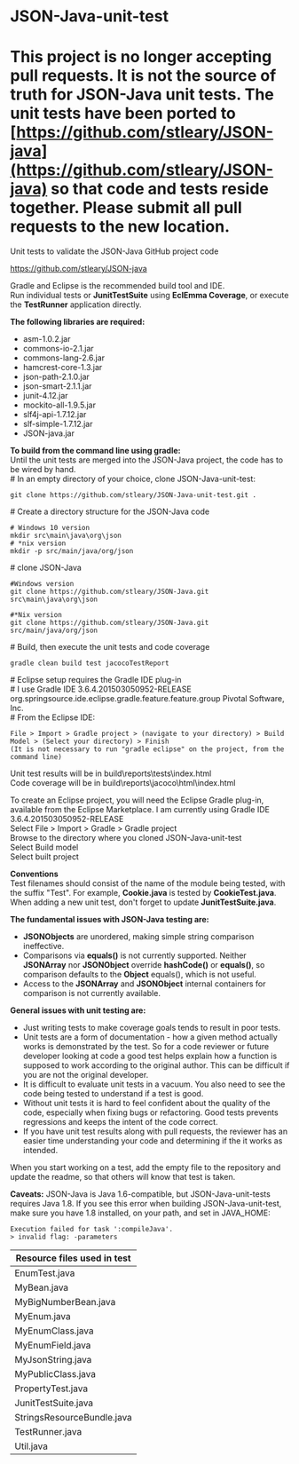 # JSON-Java-unit-test


# This project is no longer accepting pull requests. It is not the source of truth for JSON-Java unit tests. The unit tests have been ported to [https://github.com/stleary/JSON-java](https://github.com/stleary/JSON-java) so that code and tests reside together. Please submit all pull requests to the new location.

Unit tests to validate the JSON-Java GitHub project code<br>

https://github.com/stleary/JSON-java<br>

Gradle and Eclipse is the recommended build tool and IDE.<br>
Run individual tests or <b>JunitTestSuite</b> using <b>EclEmma Coverage</b>, or execute the **TestRunner** application directly.<br>

**The following libraries are required:**<br>
* asm-1.0.2.jar<br>
* commons-io-2.1.jar<br>
* commons-lang-2.6.jar<br>
* hamcrest-core-1.3.jar<br>
* json-path-2.1.0.jar<br>
* json-smart-2.1.1.jar<br>
* junit-4.12.jar<br>
* mockito-all-1.9.5.jar<br>
* slf4j-api-1.7.12.jar<br>
* slf-simple-1.7.12.jar<br>
* JSON-java.jar<br>
 
**To build from the command line using gradle:**<br>
Until the unit tests are merged into the JSON-Java project, the code has to be wired by hand. <br>
\# In an empty directory of your choice, clone JSON-Java-unit-test:<br>
````
git clone https://github.com/stleary/JSON-Java-unit-test.git .
````
\# Create a directory structure for the JSON-Java code
````
# Windows 10 version
mkdir src\main\java\org\json
# *nix version
mkdir -p src/main/java/org/json
````
\# clone JSON-Java 
````
#Windows version
git clone https://github.com/stleary/JSON-Java.git src\main\java\org\json

#*Nix version
git clone https://github.com/stleary/JSON-Java.git src/main/java/org/json
````
\# Build, then execute the unit tests and code coverage
````
gradle clean build test jacocoTestReport

````
\# Eclipse setup requires the Gradle IDE plug-in<br>
\# I use Gradle IDE	3.6.4.201503050952-RELEASE	org.springsource.ide.eclipse.gradle.feature.feature.group	Pivotal Software, Inc.<br>
\# From the Eclipse IDE:
````
File > Import > Gradle project > (navigate to your directory) > Build Model > (Select your directory) > Finish
(It is not necessary to run "gradle eclipse" on the project, from the command line)
````

Unit test results will be in build\reports\tests\index.html<br>
Code coverage will be in build\reports\jacoco\html\index.html

To create an Eclipse project, you will need the Eclipse Gradle plug-in, available from the Eclipse Marketplace. I am currently using Gradle IDE	3.6.4.201503050952-RELEASE<br>
Select File > Import > Gradle > Gradle project <br>
Browse to the directory where you cloned JSON-Java-unit-test<br>
Select Build model<br>
Select built project<br>

<b>Conventions</b><br>
Test filenames should consist of the name of the module being tested, with the suffix "Test". 
For example, <b>Cookie.java</b> is tested by <b>CookieTest.java</b>.
When adding a new unit test, don't forget to update <b>JunitTestSuite.java</b>.

<b>The fundamental issues with JSON-Java testing are:</b><br>
* <b>JSONObjects</b> are unordered, making simple string comparison ineffective. 
* Comparisons via **equals()** is not currently supported. Neither <b>JSONArray</b> nor <b>JSONObject</b> override <b>hashCode()</b> or <b>equals()</b>, so comparison defaults to the <b>Object</b> equals(), which is not useful.
* Access to the <b>JSONArray</b> and <b>JSONObject</b> internal containers for comparison is not currently available.

<b>General issues with unit testing are:</b><br>
* Just writing tests to make coverage goals tends to result in poor tests. 
* Unit tests are a form of documentation - how a given method actually works is demonstrated by the test. So for a code reviewer or future developer looking at code a good test helps explain how a function is supposed to work according to the original author. This can be difficult if you are not the original developer.
*	It is difficult to evaluate unit tests in a vacuum. You also need to see the code being tested to understand if a test is good. 
* Without unit tests it is hard to feel confident about the quality of the code, especially when fixing bugs or refactoring. Good tests prevents regressions and keeps the intent of the code correct.
* If you have unit test results along with pull requests, the reviewer has an easier time understanding your code and determining if the it works as intended.

When you start working on a test, add the empty file to the repository and update the readme, so that others will know that test is taken.

**Caveats:**
JSON-Java is Java 1.6-compatible, but JSON-Java-unit-tests requires Java 1.8. If you see this error when building JSON-Java-unit-test, make sure you have 1.8 installed, on your path, and set in JAVA_HOME:
```
Execution failed for task ':compileJava'.
> invalid flag: -parameters
```


| Resource files used in test |
| ------------- |  
| EnumTest.java |
| MyBean.java |
| MyBigNumberBean.java |
| MyEnum.java |
| MyEnumClass.java |
| MyEnumField.java |
| MyJsonString.java |
| MyPublicClass.java |
| PropertyTest.java |
| JunitTestSuite.java | 
| StringsResourceBundle.java | 
| TestRunner.java | 
| Util.java | 


